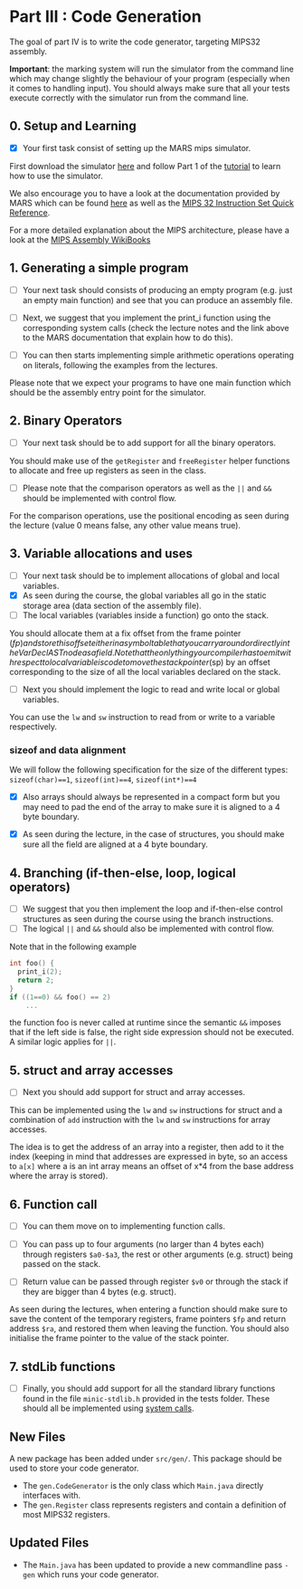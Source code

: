 # Part III : Code Generation

The goal of part IV is to write the code generator, targeting MIPS32 assembly.

**Important**: the marking system will run the simulator from the command line which may change slightly the behaviour of your program (especially when it comes to handling input).
You should always make sure that all your tests execute correctly with the simulator run from the command line.

## 0. Setup and Learning

- [x] Your first task consist of setting up the MARS mips simulator.

First download the simulator [here](./Mars4_5.jar) and follow Part 1 of the [tutorial](http://courses.missouristate.edu/KenVollmar/mars/tutorial.htm) to learn how to use the simulator.

We also encourage you to have a look at the documentation provided by MARS which can be found [here](http://courses.missouristate.edu/KenVollmar/mars/Help/MarsHelpIntro.html) as well as the [MIPS 32 Instruction Set Quick Reference](./MD00565-2B-MIPS32-QRC-01.01-1.pdf).

For a more detailed explanation about the MIPS architecture, please have a look at the [MIPS Assembly WikiBooks](http://en.wikibooks.org/wiki/MIPS_Assembly)


## 1. Generating a simple program

- [ ] Your next task should consists of producing an empty program (e.g. just an empty main function) and see that you can produce an assembly file.

- [ ] Next, we suggest that you implement the print_i function using the corresponding system calls (check the lecture notes and the link above to the MARS documentation that explain how to do this).

- [ ] You can then starts implementing simple arithmetic operations operating on literals, following the examples from the lectures.

Please note that we expect your programs to have one main function which should be the assembly entry point for the simulator. 

## 2. Binary Operators

- [ ] Your next task should be to add support for all the binary operators.

You should make use of the `getRegister` and `freeRegister` helper functions to allocate and free up registers as seen in the class.

- [ ] Please note that the comparison operators as well as the `||` and `&&` should be implemented with control flow.

For the comparison operations, use the positional encoding as seen during the lecture (value 0 means false, any other value means true).

## 3. Variable allocations and uses

- [ ] Your next task should be to implement allocations of global and local variables.
- [x] As seen during the course, the global variables all go in the static storage area (data section of the assembly file).
- [ ] The local variables (variables inside a function) go onto the stack.

You should allocate them at a fix offset from the frame pointer ($fp) and store this offset either in a symbol table that you carry around or directly in the VarDecl AST node as a field.
Note that the only thing your compiler has to emit with respect to local variable is code to move the stack pointer ($sp) by an offset corresponding to the size of all the local variables declared on the stack.

- [ ] Next you should implement the logic to read and write local or global variables.

You can use the `lw` and `sw` instruction to read from or write to a variable respectively.

### sizeof and data alignment

We will follow the following specification for the size of the different types:
`sizeof(char)==1`, `sizeof(int)==4`, `sizeof(int*)==4`

- [x] Also arrays should always be represented in a compact form but you may need to pad the end of the array to make sure it is aligned to a 4 byte boundary.

- [x] As seen during the lecture, in the case of structures, you should make sure all the field are aligned at a 4 byte boundary.


## 4. Branching (if-then-else, loop, logical operators)

- [ ] We suggest that you then implement the loop and if-then-else control structures as seen during the course using the branch instructions.
- [ ] The logical `||` and `&&` should also be implemented with control flow.

Note that in the following example

```C
int foo() {
  print_i(2);
  return 2;
}
if ((1==0) && foo() == 2)
    ...
```

the function foo is never called at runtime since the semantic `&&` imposes that if the left side is false, the right side expression should not be executed. A similar logic applies for `||`. 


## 5. struct and array accesses

- [ ] Next you should add support for struct and array accesses.

This can be implemented using the `lw` and `sw` instructions for struct and a combination of `add` instruction with the `lw` and `sw` instructions for array accesses.

The idea is to get the address of an array into a register, then add to it the index (keeping in mind that addresses are expressed in byte, so an access to `a[x]` where a is an int array means an offset of x*4 from the base address where the array is stored).

## 6. Function call

- [ ] You can them move on to implementing function calls.

- [ ] You can pass up to four arguments (no larger than 4 bytes each) through registers `$a0-$a3`, the rest or other arguments (e.g. struct) being passed on the stack.

- [ ] Return value can be passed through register `$v0` or through the stack if they are bigger than 4 bytes (e.g. struct).

As seen during the lectures, when entering a function should make sure to save the content of the temporary registers, frame pointers `$fp` and return address `$ra`, and restored them when leaving the function.
You should also initialise the frame pointer to the value of the stack pointer.

## 7. stdLib functions

- [ ] Finally, you should add support for all the standard library functions found in the file `minic-stdlib.h` provided in the tests folder.
These should all be implemented using [system calls](http://courses.missouristate.edu/KenVollmar/mars/Help/SyscallHelp.html).



## New Files

A new package has been added under `src/gen/`. This package should be used to store your code generator.

 * The `gen.CodeGenerator` is the only class which `Main.java` directly interfaces with.
 * The `gen.Register` class represents registers and contain a definition of most MIPS32 registers.

## Updated Files

* The `Main.java` has been updated to provide a new commandline pass `-gen` which runs your code generator.

